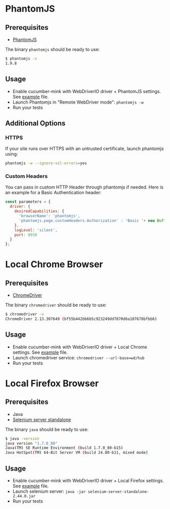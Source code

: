 # PhantomJS

## Prerequisites

* [PhantomJS](http://phantomjs.org/download.html)

The binary `phantomjs` should be ready to use:

``` bash
$ phantomjs -v
1.9.8
```

## Usage

* Enable cucumber-mink with WebDriverIO driver + PhantomJS settings. See [example](phantomjs.js) file.
* Launch Phantomjs in "Remote WebDriver mode": `phantomjs -w`
* Run your tests

## Additional Options
### HTTPS
If your site runs over HTTPS with an untrusted certificate, launch phantomjs using:
``` bash
phantomjs -w --ignore-ssl-errors=yes
```

### Custom Headers
You can pass in custom HTTP Header through phantomjs if needed. Here is an example for a Basic Authentication header:

``` javascript
const parameters = {
  driver: {
    desiredCapabilities: {
      'browserName': 'phantomjs',
      'phantomjs.page.customHeaders.Authorization' : 'Basic '+ new Buffer('login:password').toString('base64')
    },
    logLevel: 'silent',
    port: 8910
  }
};
```

# Local Chrome Browser

## Prerequisites

* [ChromeDriver](https://sites.google.com/a/chromium.org/chromedriver/downloads)

The binary `chromedriver` should be ready to use:

``` bash
$ chromedriver -v
ChromeDriver 2.13.307649 (bf55b442bb6b5c923249dd7870d6a107678bfbb6)
```

## Usage

* Enable cucumber-mink with WebDriverIO driver + Local Chrome settings. See [example](local-chrome.js) file.
* Launch chromedriver service: `chromedriver --url-base=wd/hub`
* Run your tests


# Local Firefox Browser

## Prerequisites

* Java
* [Selenium server standalone](http://selenium-release.storage.googleapis.com/index.html?path=2.45/)

The binary `java` should be ready to use:

``` bash
$ java -version
java version "1.7.0_80"
Java(TM) SE Runtime Environment (build 1.7.0_80-b15)
Java HotSpot(TM) 64-Bit Server VM (build 24.80-b11, mixed mode)
```

## Usage

* Enable cucumber-mink with WebDriverIO driver + Local Firefox settings. See [example](local-firefox.js) file.
* Launch selenium server: `java -jar selenium-server-standalone-2.44.0.jar`
* Run your tests

